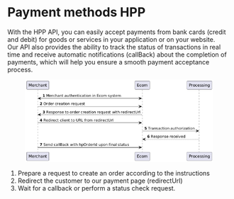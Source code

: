 # Payment methods HPP

With the HPP API, you can easily accept payments from bank cards (credit and debit) for goods or services in your application or on your website. \
Our API also provides the ability to track the status of transactions in real time and receive automatic notifications (callBack) about the completion of payments, which will help you ensure a smooth payment acceptance process.



<figure><img src="../.gitbook/assets/RP1HJeH038RVvnIz01SWncnCV33HQD0zm3XqfN6cWsr7ewTtO9Sb9BpHd-_ZRt47DIzMKdI-MEQItb7SM2CAD7esU489GttOXFSXfqtm8ZcWAl67Sui1DytjJBPmZMh9W5mrRvGPY6S0z5SDqsfUnMVfKI08ddd1hu9gRfQQIYr62ntgc5aHB4FUjU27RAX3JuB1ZX9t-h.png" alt=""><figcaption></figcaption></figure>

1. Prepare a request to create an order according to the instructions
2. Redirect the customer to our payment page (redirectUrl)
3. Wait for a callback or perform a status check request.
